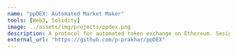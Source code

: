 ```yaml
---
name: "ppDEX: Automated Market Maker"
tools: [Web3, Solidity]
image: ../assets/img/projects/ppdex.png
description: A protocol for automated token exchange on Ethereum. Sesigned around ease-of-use, censorship resistance, and zero rent extraction. Useful for traders and functions particularily well as a component of other smart contracts which require guaranteed on-chain liquidity.
external_url: "https://github.com/p-prakhar/ppDEX"
---
```



